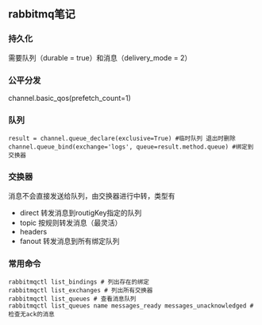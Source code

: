 rabbitmq笔记
--------------

### 持久化
需要队列（durable = true）和消息（delivery_mode = 2）

### 公平分发
channel.basic_qos(prefetch_count=1)

### 队列
	result = channel.queue_declare(exclusive=True) #临时队列 退出时删除
	channel.queue_bind(exchange='logs', queue=result.method.queue) #绑定到交换器


### 交换器
消息不会直接发送给队列，由交换器进行中转，类型有
 * direct 转发消息到routigKey指定的队列
 * topic 按规则转发消息（最灵活）
 * headers
 * fanout 转发消息到所有绑定队列

### 常用命令
 	rabbitmqctl list_bindings # 列出存在的绑定
 	rabbitmqctl list_exchanges # 列出所有交换器
	rabbitmqctl list_queues # 查看消息队列
	rabbitmqctl list_queues name messages_ready messages_unacknowledged # 检查无ack的消息
